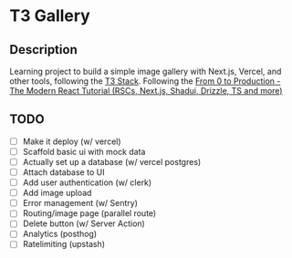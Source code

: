 # T3 Gallery

## Description

Learning project to build a simple image gallery with Next.js, Vercel, and other tools, following the [T3 Stack](https://t3.gg/).
Following the [From 0 to Production - The Modern React Tutorial (RSCs, Next.js, Shadui, Drizzle, TS and more)](https://www.youtube.com/watch?v=d5x0JCZbAJs&list=LL)

## TODO

- [ ] Make it deploy (w/ vercel)
- [ ] Scaffold basic ui with mock data
- [ ] Actually set up a database (w/ vercel postgres)
- [ ] Attach database to UI
- [ ] Add user authentication (w/ clerk)
- [ ] Add image upload
- [ ] Error management (w/ Sentry)
- [ ] Routing/image page (parallel route)
- [ ] Delete button (w/ Server Action)
- [ ] Analytics (posthog)
- [ ] Ratelimiting (upstash)
